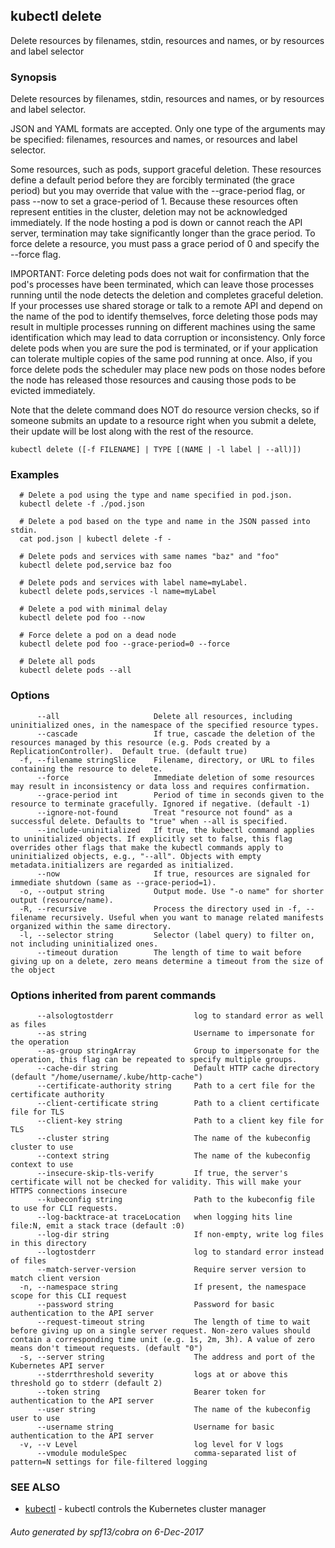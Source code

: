 ## kubectl delete

Delete resources by filenames, stdin, resources and names, or by resources and label selector

### Synopsis


Delete resources by filenames, stdin, resources and names, or by resources and label selector. 

JSON and YAML formats are accepted. Only one type of the arguments may be specified: filenames, resources and names, or resources and label selector. 

Some resources, such as pods, support graceful deletion. These resources define a default period before they are forcibly terminated (the grace period) but you may override that value with the --grace-period flag, or pass --now to set a grace-period of 1. Because these resources often represent entities in the cluster, deletion may not be acknowledged immediately. If the node hosting a pod is down or cannot reach the API server, termination may take significantly longer than the grace period. To force delete a resource, you must pass a grace period of 0 and specify the --force flag. 

IMPORTANT: Force deleting pods does not wait for confirmation that the pod's processes have been terminated, which can leave those processes running until the node detects the deletion and completes graceful deletion. If your processes use shared storage or talk to a remote API and depend on the name of the pod to identify themselves, force deleting those pods may result in multiple processes running on different machines using the same identification which may lead to data corruption or inconsistency. Only force delete pods when you are sure the pod is terminated, or if your application can tolerate multiple copies of the same pod running at once. Also, if you force delete pods the scheduler may place new pods on those nodes before the node has released those resources and causing those pods to be evicted immediately. 

Note that the delete command does NOT do resource version checks, so if someone submits an update to a resource right when you submit a delete, their update will be lost along with the rest of the resource.

```
kubectl delete ([-f FILENAME] | TYPE [(NAME | -l label | --all)])
```

### Examples

```
  # Delete a pod using the type and name specified in pod.json.
  kubectl delete -f ./pod.json
  
  # Delete a pod based on the type and name in the JSON passed into stdin.
  cat pod.json | kubectl delete -f -
  
  # Delete pods and services with same names "baz" and "foo"
  kubectl delete pod,service baz foo
  
  # Delete pods and services with label name=myLabel.
  kubectl delete pods,services -l name=myLabel
  
  # Delete a pod with minimal delay
  kubectl delete pod foo --now
  
  # Force delete a pod on a dead node
  kubectl delete pod foo --grace-period=0 --force
  
  # Delete all pods
  kubectl delete pods --all
```

### Options

```
      --all                     Delete all resources, including uninitialized ones, in the namespace of the specified resource types.
      --cascade                 If true, cascade the deletion of the resources managed by this resource (e.g. Pods created by a ReplicationController).  Default true. (default true)
  -f, --filename stringSlice    Filename, directory, or URL to files containing the resource to delete.
      --force                   Immediate deletion of some resources may result in inconsistency or data loss and requires confirmation.
      --grace-period int        Period of time in seconds given to the resource to terminate gracefully. Ignored if negative. (default -1)
      --ignore-not-found        Treat "resource not found" as a successful delete. Defaults to "true" when --all is specified.
      --include-uninitialized   If true, the kubectl command applies to uninitialized objects. If explicitly set to false, this flag overrides other flags that make the kubectl commands apply to uninitialized objects, e.g., "--all". Objects with empty metadata.initializers are regarded as initialized.
      --now                     If true, resources are signaled for immediate shutdown (same as --grace-period=1).
  -o, --output string           Output mode. Use "-o name" for shorter output (resource/name).
  -R, --recursive               Process the directory used in -f, --filename recursively. Useful when you want to manage related manifests organized within the same directory.
  -l, --selector string         Selector (label query) to filter on, not including uninitialized ones.
      --timeout duration        The length of time to wait before giving up on a delete, zero means determine a timeout from the size of the object
```

### Options inherited from parent commands

```
      --alsologtostderr                  log to standard error as well as files
      --as string                        Username to impersonate for the operation
      --as-group stringArray             Group to impersonate for the operation, this flag can be repeated to specify multiple groups.
      --cache-dir string                 Default HTTP cache directory (default "/home/username/.kube/http-cache")
      --certificate-authority string     Path to a cert file for the certificate authority
      --client-certificate string        Path to a client certificate file for TLS
      --client-key string                Path to a client key file for TLS
      --cluster string                   The name of the kubeconfig cluster to use
      --context string                   The name of the kubeconfig context to use
      --insecure-skip-tls-verify         If true, the server's certificate will not be checked for validity. This will make your HTTPS connections insecure
      --kubeconfig string                Path to the kubeconfig file to use for CLI requests.
      --log-backtrace-at traceLocation   when logging hits line file:N, emit a stack trace (default :0)
      --log-dir string                   If non-empty, write log files in this directory
      --logtostderr                      log to standard error instead of files
      --match-server-version             Require server version to match client version
  -n, --namespace string                 If present, the namespace scope for this CLI request
      --password string                  Password for basic authentication to the API server
      --request-timeout string           The length of time to wait before giving up on a single server request. Non-zero values should contain a corresponding time unit (e.g. 1s, 2m, 3h). A value of zero means don't timeout requests. (default "0")
  -s, --server string                    The address and port of the Kubernetes API server
      --stderrthreshold severity         logs at or above this threshold go to stderr (default 2)
      --token string                     Bearer token for authentication to the API server
      --user string                      The name of the kubeconfig user to use
      --username string                  Username for basic authentication to the API server
  -v, --v Level                          log level for V logs
      --vmodule moduleSpec               comma-separated list of pattern=N settings for file-filtered logging
```

### SEE ALSO
* [kubectl](kubectl.md)	 - kubectl controls the Kubernetes cluster manager

###### Auto generated by spf13/cobra on 6-Dec-2017
